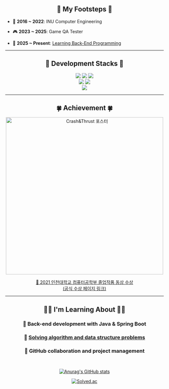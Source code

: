 ## <div align="center">👣 My Footsteps 👣</div>

- 📘 **2016 ~ 2022**: INU Computer Engineering  

- 🎮 **2023 ~ 2025**: Game QA Tester  

- 🌱 **2025 ~ Present**: [Learning Back-End Programming](#-im-learning-about-) 


---

## <div align="center">🔧 Development Stacks 🔧</div>

<div align="center">

<img src="https://img.shields.io/badge/HTML5-E34F26?style=for-the-badge&logo=html5&logoColor=white"/> 
<img src="https://img.shields.io/badge/CSS3-1572B6?style=for-the-badge&logo=css3&logoColor=white"/> 
<img src="https://img.shields.io/badge/JavaScript-F7DF1E?style=for-the-badge&logo=javascript&logoColor=black"/>  
<br/>
<img src="https://img.shields.io/badge/Java-007396?style=for-the-badge&logo=java&logoColor=white"/> 
<img src="https://img.shields.io/badge/SpringBoot-6DB33F?style=for-the-badge&logo=springboot&logoColor=white"/>  
<br/>
<img src="https://img.shields.io/badge/PostgreSQL-4169E1?style=for-the-badge&logo=postgresql&logoColor=white"/> 

</div>


---

## <div align="center">🍀 Achievement 🍀</div>

<div align="center">

<img src="https://github.com/user-attachments/assets/2ba4c6b2-713e-4285-9824-4d53798f6480" alt="Crash&Thrust 포스터" width="500"/>

<br/>

[🏅 2021 인천대학교 컴퓨터공학부 졸업작품 동상 수상  
(공식 수상 페이지 링크)](https://www.inu.ac.kr/isis/7921/subview.do?enc=Zm5jdDF8QEB8JTJGYmJzJTJGaXNpcyUyRjk0NyUyRjM1MzQzOCUyRmFydGNsVmlldy5kbyUzRnBhZ2UlM0Q0JTI2c3JjaENvbHVtbiUzRCUyNnNyY2hXcmQlM0QlMjZiYnNDbFNlcSUzRCUyNmJic09wZW5XcmRTZXElM0QlMjZyZ3NCZ25kZVN0ciUzRCUyNnJnc0VuZGRlU3RyJTNEJTI2aXNWaWV3TWluZSUzRGZhbHNlJTI2cGFzc3dvcmQlM0QlMjY%3D)

</div>


---

## <div align="center">👨‍💻 I'm Learning About 👨‍💻</div>

<div align="center">

### 📌 Back-end development with Java & Spring Boot  
### 📌 [Solving algorithm and data structure problems](https://github.com/Nyppp/Problem_Solving)  
### 📌 GitHub collaboration and project management  

<br/>

[![Anurag's GitHub stats](https://github-readme-stats.vercel.app/api?username=Nyppp&show_icons=true&theme=default)](https://github.com/anuraghazra/github-readme-stats)  

[![Solved.ac](http://mazassumnida.wtf/api/v2/generate_badge?boj=rlawlsdn216)](https://solved.ac/rlawlsdn216)  

</div>
